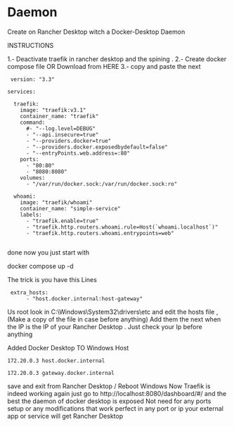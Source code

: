 # Daemon
Create on Rancher Desktop witch a Docker-Desktop Daemon 

 INSTRUCTIONS 
 
1.- Deactivate traefik in rancher desktop and the spining .
2.- Create docker compose file OR Download from HERE
3.- copy and paste the next

```
 version: "3.3"

services:

  traefik:
    image: "traefik:v3.1"
    container_name: "traefik"
    command:
      #- "--log.level=DEBUG"
      - "--api.insecure=true"
      - "--providers.docker=true"
      - "--providers.docker.exposedbydefault=false"
      - "--entryPoints.web.address=:80"
    ports:
      - "80:80"
      - "8080:8080"
    volumes:
      - "/var/run/docker.sock:/var/run/docker.sock:ro"

  whoami:
    image: "traefik/whoami"
    container_name: "simple-service"
    labels:
      - "traefik.enable=true"
      - "traefik.http.routers.whoami.rule=Host(`whoami.localhost`)"
      - "traefik.http.routers.whoami.entrypoints=web"
	  
```
done now you just start with 

docker compose up -d

The trick is you have this Lines

```
 extra_hosts:
      - "host.docker.internal:host-gateway"
```

Us root look in C:\Windows\System32\drivers\etc
and edit the hosts file , (Make a copy of the file in case before anything)
Add  them the next when the IP is the IP of your Rancher Desktop . Just check your Ip before anything 

 Added Docker Desktop TO Windows Host
 ```
172.20.0.3 host.docker.internal

172.20.0.3 gateway.docker.internal
```
save and exit from Rancher Desktop / Reboot Windows 
Now Traefik is indeed working again just go to http://localhost:8080/dashboard/#/ and the best the daemon of docker desktop is exposed 
Not need for any ports setup or any modifications that work perfect in any port or ip your external app or service will get Rancher Desktop
